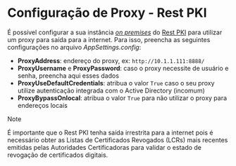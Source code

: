 ﻿# Configuração de Proxy - Rest PKI

É possível configurar a sua instância [*on premises*](index.md) do [Rest PKI](../index.md) para utilizar um proxy para saída
para a internet. Para isso, preencha as seguintes configurações no arquivo *AppSettings.config*:

* **ProxyAddress**: endereço do proxy, ex: `http://10.1.1.111:8888/`
* **ProxyUsername** e **ProxyPassword**: caso o proxy necessite de usuário e senha, preencha aqui esses dados
* **ProxyUseDefaultCredentials**: atribua o valor `True` caso o seu proxy utilize autenticação integrada com o Active Directory (incomum)
* **ProxyBypassOnlocal**: atribua o valor `True` para não utilizar o proxy para endereços locais

> [!NOTE]
> É importante que o Rest PKI tenha saída irrestrita para a internet pois é necessário obter as Listas de Certificados Revogados
> (LCRs) mais recentes emitidas pelas Autoridades Certificadoras para validar o estado de revogação de certificados digitais.
